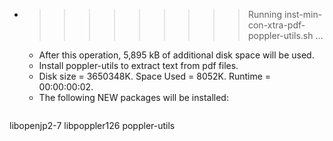 * >>>>>>>>> Running inst-min-con-xtra-pdf-poppler-utils.sh ...
  * After this operation, 5,895 kB of additional disk space will be used.
  * Install poppler-utils to extract text from pdf files.
  * Disk size = 3650348K. Space Used = 8052K. Runtime = 00:00:00:02.
  * The following NEW packages will be installed:
  ```bash
libopenjp2-7 libpoppler126 poppler-utils
  ```
